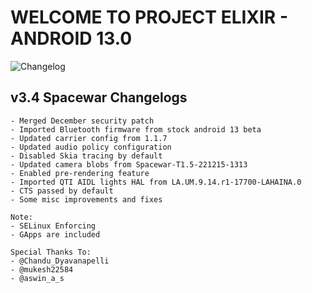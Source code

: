 # WELCOME TO PROJECT ELIXIR - ANDROID 13.0

![Changelog](https://i.imgur.com/5Y0eqsV.png)

## v3.4 Spacewar Changelogs
```
- Merged December security patch
- Imported Bluetooth firmware from stock android 13 beta
- Updated carrier config from 1.1.7
- Updated audio policy configuration
- Disabled Skia tracing by default
- Updated camera blobs from Spacewar-T1.5-221215-1313
- Enabled pre-rendering feature
- Imported QTI AIDL lights HAL from LA.UM.9.14.r1-17700-LAHAINA.0
- CTS passed by default
- Some misc improvements and fixes

Note: 
- SELinux Enforcing
- GApps are included

Special Thanks To:
- @Chandu_Dyavanapelli
- @mukesh22584
- @aswin_a_s
```
